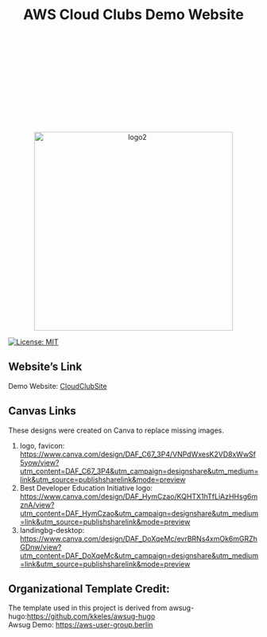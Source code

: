 
 <div style="text-align:center;">

</div>

<h1 align="center">AWS Cloud Clubs Demo Website</h1>

<p align="center">
 <img src="https://i.ibb.co/4NC8Mxk/logo4-2.png" alt="logo2" width="400" style="margin-top:200px;">

</p>

[![License: MIT](https://img.shields.io/badge/License-MIT-yellow.svg)](https://opensource.org/licenses/MIT)

## Website’s Link

Demo Website: [CloudClubSite](https://zyad-abdelhafiz.github.io/cloudClubSite/)

## Canvas Links
These designs were created on Canva to replace missing images.

1. logo, favicon: https://www.canva.com/design/DAF_C67_3P4/VNPdWxesK2VD8xWwSf5yow/view?utm_content=DAF_C67_3P4&utm_campaign=designshare&utm_medium=link&utm_source=publishsharelink&mode=preview
2. Best Developer Education Initiative logo: https://www.canva.com/design/DAF_HymCzao/KQHTX1hTfLiAzHHsg6mznA/view?utm_content=DAF_HymCzao&utm_campaign=designshare&utm_medium=link&utm_source=publishsharelink&mode=preview
3. landingbg-desktop: https://www.canva.com/design/DAF_DoXqeMc/evrBRNs4xmOk6mGRZhGDnw/view?utm_content=DAF_DoXqeMc&utm_campaign=designshare&utm_medium=link&utm_source=publishsharelink&mode=preview


## Organizational Template Credit:

The template used in this project is derived from awsug-hugo:https://github.com/kkeles/awsug-hugo
<br>Awsug Demo: https://aws-user-group.berlin



